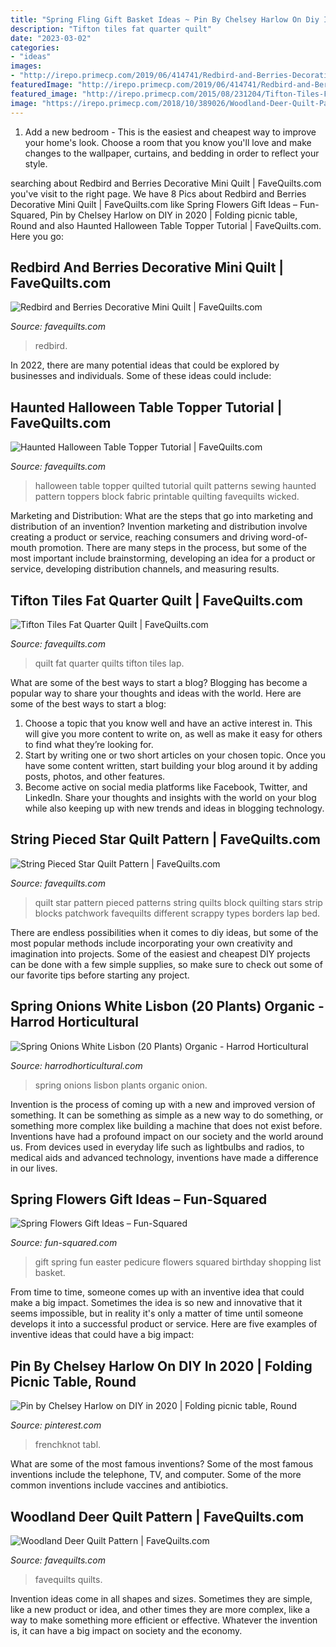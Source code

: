 ```yaml
---
title: "Spring Fling Gift Basket Ideas ~ Pin By Chelsey Harlow On Diy In 2020"
description: "Tifton tiles fat quarter quilt"
date: "2023-03-02"
categories:
- "ideas"
images:
- "http://irepo.primecp.com/2019/06/414741/Redbird-and-Berries-Decorative-Mini-Quilt_ExtraLarge1000_ID-3258572.jpg?v=3258572"
featuredImage: "http://irepo.primecp.com/2019/06/414741/Redbird-and-Berries-Decorative-Mini-Quilt_ExtraLarge1000_ID-3258572.jpg?v=3258572"
featured_image: "http://irepo.primecp.com/2015/08/231204/Tifton-Tiles-Fat-Quarter-Quilt_ExtraLarge1000_ID-1125200.jpg?v=1125200"
image: "https://irepo.primecp.com/2018/10/389026/Woodland-Deer-Quilt-Pattern-Art-Gallery-Fabrics_ExtraLarge700_ID-2940279.jpg?v=2940279"
---
```



1. Add a new bedroom - This is the easiest and cheapest way to improve your home's look. Choose a room that you know you'll love and make changes to the wallpaper, curtains, and bedding in order to reflect your style.

	

		
searching about Redbird and Berries Decorative Mini Quilt | FaveQuilts.com you've visit to the right page. We have 8 Pics about Redbird and Berries Decorative Mini Quilt | FaveQuilts.com like Spring Flowers Gift Ideas – Fun-Squared, Pin by Chelsey Harlow on DIY in 2020 | Folding picnic table, Round and also Haunted Halloween Table Topper Tutorial | FaveQuilts.com. Here you go:
		
    
## Redbird And Berries Decorative Mini Quilt | FaveQuilts.com

<img loading=lazy src="http://irepo.primecp.com/2019/06/414741/Redbird-and-Berries-Decorative-Mini-Quilt_ExtraLarge1000_ID-3258572.jpg?v=3258572" onerror="this.onerror=null;this.src='https://tse1.mm.bing.net/th?id=OIP.1JycuQt8ppYKycSw1UcKxAHaKU&amp;pid=15.1';" alt="Redbird and Berries Decorative Mini Quilt | FaveQuilts.com">

_Source: favequilts.com_

>redbird. 

	

In 2022, there are many potential ideas that could be explored by businesses and individuals. Some of these ideas could include: 

    
## Haunted Halloween Table Topper Tutorial | FaveQuilts.com

<img loading=lazy src="https://irepo.primecp.com/2016/06/287671/Haunted-Halloween-Table-Topper-Tutorial_ExtraLarge1000_ID-1734912.jpg?v=1734912" onerror="this.onerror=null;this.src='https://tse4.mm.bing.net/th?id=OIP.yC7rRKNh4jQDvuxlSNmlggHaK3&amp;pid=15.1';" alt="Haunted Halloween Table Topper Tutorial | FaveQuilts.com">

_Source: favequilts.com_

>halloween table topper quilted tutorial quilt patterns sewing haunted pattern toppers block fabric printable quilting favequilts wicked. 

	

Marketing and Distribution: What are the steps that go into marketing and distribution of an invention?
Invention marketing and distribution involve creating a product or service, reaching consumers and driving word-of-mouth promotion. There are many steps in the process, but some of the most important include brainstorming, developing an idea for a product or service, developing distribution channels, and measuring results.

    
## Tifton Tiles Fat Quarter Quilt | FaveQuilts.com

<img loading=lazy src="http://irepo.primecp.com/2015/08/231204/Tifton-Tiles-Fat-Quarter-Quilt_ExtraLarge1000_ID-1125200.jpg?v=1125200" onerror="this.onerror=null;this.src='https://tse2.mm.bing.net/th?id=OIP.Ht1VAuMiadDNI57cINjtsQHaJF&amp;pid=15.1';" alt="Tifton Tiles Fat Quarter Quilt | FaveQuilts.com">

_Source: favequilts.com_

>quilt fat quarter quilts tifton tiles lap. 

	

What are some of the best ways to start a blog?
Blogging has become a popular way to share your thoughts and ideas with the world. Here are some of the best ways to start a blog: 
1. Choose a topic that you know well and have an active interest in. This will give you more content to write on, as well as make it easy for others to find what they’re looking for. 
2. Start by writing one or two short articles on your chosen topic. Once you have some content written, start building your blog around it by adding posts, photos, and other features. 
3. Become active on social media platforms like Facebook, Twitter, and LinkedIn. Share your thoughts and insights with the world on your blog while also keeping up with new trends and ideas in blogging technology. 

    
## String Pieced Star Quilt Pattern | FaveQuilts.com

<img loading=lazy src="https://irepo.primecp.com/2015/06/225573/String-Pieced-Star-Quilt-Pattern_ExtraLarge1000_ID-1056747.jpg?v=1056747" onerror="this.onerror=null;this.src='https://tse3.mm.bing.net/th?id=OIP.rb3n3drnt8scwm55eOKQ1gHaJ3&amp;pid=15.1';" alt="String Pieced Star Quilt Pattern | FaveQuilts.com">

_Source: favequilts.com_

>quilt star pattern pieced patterns string quilts block quilting stars strip blocks patchwork favequilts different scrappy types borders lap bed. 

	

There are endless possibilities when it comes to diy ideas, but some of the most popular methods include incorporating your own creativity and imagination into projects. Some of the easiest and cheapest DIY projects can be done with a few simple supplies, so make sure to check out some of our favorite tips before starting any project.

    
## Spring Onions White Lisbon (20 Plants) Organic - Harrod Horticultural

<img loading=lazy src="https://www.harrodhorticultural.com/uploads/images/products/VEG-107_Spring_Onion_1.jpg" onerror="this.onerror=null;this.src='https://tse3.mm.bing.net/th?id=OIP.LseI_ycf7wS1TbO5J000FAHaHa&amp;pid=15.1';" alt="Spring Onions White Lisbon (20 Plants) Organic - Harrod Horticultural">

_Source: harrodhorticultural.com_

>spring onions lisbon plants organic onion. 

	

Invention is the process of coming up with a new and improved version of something. It can be something as simple as a new way to do something, or something more complex like building a machine that does not exist before. Inventions have had a profound impact on our society and the world around us. From devices used in everyday life such as lightbulbs and radios, to medical aids and advanced technology, inventions have made a difference in our lives.

    
## Spring Flowers Gift Ideas – Fun-Squared

<img loading=lazy src="http://fun-squared.com/wp-content/uploads/2017/02/SpringFlowerGift.jpg" onerror="this.onerror=null;this.src='https://tse3.mm.bing.net/th?id=OIP.jstNeEbIbQQR6F7HVFsRAgHaLE&amp;pid=15.1';" alt="Spring Flowers Gift Ideas – Fun-Squared">

_Source: fun-squared.com_

>gift spring fun easter pedicure flowers squared birthday shopping list basket. 

	

From time to time, someone comes up with an inventive idea that could make a big impact. Sometimes the idea is so new and innovative that it seems impossible, but in reality it's only a matter of time until someone develops it into a successful product or service. Here are five examples of inventive ideas that could have a big impact: 

    
## Pin By Chelsey Harlow On DIY In 2020 | Folding Picnic Table, Round

<img loading=lazy src="https://i.pinimg.com/736x/ee/85/79/ee85797b62851ff7e39a7b455a5806a7.jpg" onerror="this.onerror=null;this.src='https://tse4.mm.bing.net/th?id=OIP.EKaiGO3WAljxW5LVD6PlMwHaGL&amp;pid=15.1';" alt="Pin by Chelsey Harlow on DIY in 2020 | Folding picnic table, Round">

_Source: pinterest.com_

>frenchknot tabl. 

	

What are some of the most famous inventions?
Some of the most famous inventions include the telephone, TV, and computer. Some of the more common inventions include vaccines and antibiotics.

    
## Woodland Deer Quilt Pattern | FaveQuilts.com

<img loading=lazy src="https://irepo.primecp.com/2018/10/389026/Woodland-Deer-Quilt-Pattern-Art-Gallery-Fabrics_ExtraLarge700_ID-2940279.jpg?v=2940279" onerror="this.onerror=null;this.src='https://tse4.mm.bing.net/th?id=OIP.TThhngPe3f4UDk8x64CPQwHaJ6&amp;pid=15.1';" alt="Woodland Deer Quilt Pattern | FaveQuilts.com">

_Source: favequilts.com_

>favequilts quilts. 

	

Invention ideas come in all shapes and sizes. Sometimes they are simple, like a new product or idea, and other times they are more complex, like a way to make something more efficient or effective. Whatever the invention is, it can have a big impact on society and the economy.

